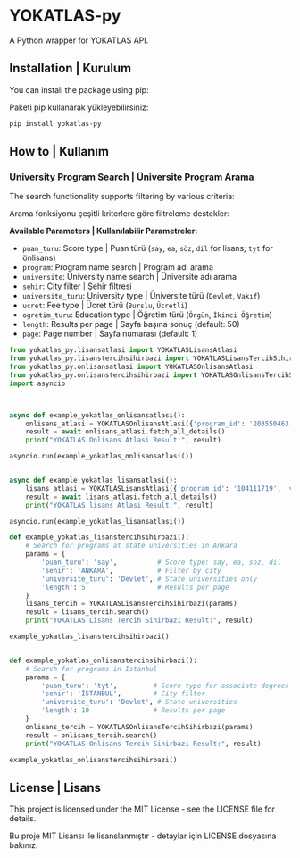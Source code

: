 
# YOKATLAS-py

A Python wrapper for YOKATLAS API.


## Installation | Kurulum

You can install the package using pip:

Paketi pip kullanarak yükleyebilirsiniz:

```sh
pip install yokatlas-py
```

## How to | Kullanım

### University Program Search | Üniversite Program Arama

The search functionality supports filtering by various criteria:

Arama fonksiyonu çeşitli kriterlere göre filtreleme destekler:

**Available Parameters | Kullanılabilir Parametreler:**
- `puan_turu`: Score type | Puan türü (`say`, `ea`, `söz`, `dil` for lisans; `tyt` for önlisans)
- `program`: Program name search | Program adı arama
- `universite`: University name search | Üniversite adı arama  
- `sehir`: City filter | Şehir filtresi
- `universite_turu`: University type | Üniversite türü (`Devlet`, `Vakıf`)
- `ucret`: Fee type | Ücret türü (`Burslu`, `Ücretli`) 
- `ogretim_turu`: Education type | Öğretim türü (`Örgün`, `İkinci Öğretim`)
- `length`: Results per page | Sayfa başına sonuç (default: 50)
- `page`: Page number | Sayfa numarası (default: 1)


```python
from yokatlas_py.lisansatlasi import YOKATLASLisansAtlasi
from yokatlas_py.lisanstercihsihirbazi import YOKATLASLisansTercihSihirbazi
from yokatlas_py.onlisansatlasi import YOKATLASOnlisansAtlasi
from yokatlas_py.onlisanstercihsihirbazi import YOKATLASOnlisansTercihSihirbazi
import asyncio



async def example_yokatlas_onlisansatlasi():
    onlisans_atlasi = YOKATLASOnlisansAtlasi({'program_id': '203550463', 'year': 2024})
    result = await onlisans_atlasi.fetch_all_details()
    print("YOKATLAS Onlisans Atlasi Result:", result)

asyncio.run(example_yokatlas_onlisansatlasi())


async def example_yokatlas_lisansatlasi():
    lisans_atlasi = YOKATLASLisansAtlasi({'program_id': '104111719', 'year': 2024})
    result = await lisans_atlasi.fetch_all_details()
    print("YOKATLAS lisans Atlasi Result:", result)

asyncio.run(example_yokatlas_lisansatlasi())

def example_yokatlas_lisanstercihsihirbazi():
    # Search for programs at state universities in Ankara
    params = {
        'puan_turu': 'say',          # Score type: say, ea, söz, dil
        'sehir': 'ANKARA',           # Filter by city
        'universite_turu': 'Devlet', # State universities only
        'length': 5                  # Results per page
    }
    lisans_tercih = YOKATLASLisansTercihSihirbazi(params)
    result = lisans_tercih.search()
    print("YOKATLAS Lisans Tercih Sihirbazi Result:", result)

example_yokatlas_lisanstercihsihirbazi()


def example_yokatlas_onlisanstercihsihirbazi():
    # Search for programs in Istanbul
    params = {
        'puan_turu': 'tyt',         # Score type for associate degrees
        'sehir': 'İSTANBUL',        # City filter
        'universite_turu': 'Devlet', # State universities
        'length': 10                # Results per page
    }
    onlisans_tercih = YOKATLASOnlisansTercihSihirbazi(params)
    result = onlisans_tercih.search()
    print("YOKATLAS Onlisans Tercih Sihirbazi Result:", result)

example_yokatlas_onlisanstercihsihirbazi()
```


## License | Lisans

This project is licensed under the MIT License - see the LICENSE file for details.

Bu proje MIT Lisansı ile lisanslanmıştır - detaylar için LICENSE dosyasına bakınız.
